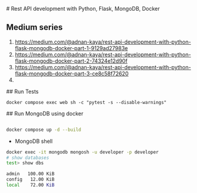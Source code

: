 # Rest API development with Python, Flask, MongoDB, Docker

## Medium series
1. https://medium.com/@adnan-kaya/rest-api-development-with-python-flask-mongodb-docker-part-1-9129ad27983e
2. https://medium.com/@adnan-kaya/rest-api-development-with-python-flask-mongodb-docker-part-2-74324e12d90f
3. https://medium.com/@adnan-kaya/rest-api-development-with-python-flask-mongodb-docker-part-3-ce8c58f72620
4. 


## Run Tests
```
docker compose exec web sh -c "pytest -s --disable-warnings"
```
## Run MongoDB using docker
```bash

docker compose up -d --build
```
- MongoDB shell
```bash
docker exec -it mongodb mongosh -u developer -p developer
# show databases
test> show dbs

admin   100.00 KiB
config   12.00 KiB
local    72.00 KiB
```




